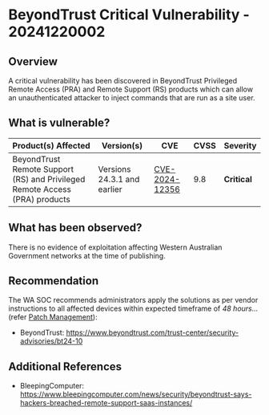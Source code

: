# BeyondTrust Critical Vulnerability - 20241220002

## Overview

A critical vulnerability has been discovered in BeyondTrust Privileged Remote Access (PRA) and Remote Support (RS) products which can allow an unauthenticated attacker to inject commands that are run as a site user.

## What is vulnerable?

| Product(s) Affected | Version(s) | CVE                                                                                                                                      | CVSS         | Severity                                                       |
| ------------------- | ---------- | ---------------------------------------------------------------------------------------------------------------------------------------- | ------------ | -------------------------------------------------------------- |
| BeyondTrust Remote Support (RS) and Privileged Remote Access (PRA) products      | Versions 24.3.1 and earlier    | [CVE-2024-12356](https://nvd.nist.gov/vuln/detail/CVE-2024-12356)                                                                        | 9.8          | **Critical**                                   |


## What has been observed?

There is no evidence of exploitation affecting Western Australian Government networks at the time of publishing.

## Recommendation

The WA SOC recommends administrators apply the solutions as per vendor instructions to all affected devices within expected timeframe of *48 hours...* (refer [Patch Management](../guidelines/patch-management.md)):

- BeyondTrust: https://www.beyondtrust.com/trust-center/security-advisories/bt24-10

## Additional References

- BleepingComputer: https://www.bleepingcomputer.com/news/security/beyondtrust-says-hackers-breached-remote-support-saas-instances/ 
